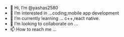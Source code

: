 - 👋 Hi, I’m @yashas2580
- 👀 I’m interested in ...coding,mobile app development
- 🌱 I’m currently learning ... c++,react native.
- 💞️ I’m looking to collaborate on ...
- 📫 How to reach me ...

<!---
yashas2580/yashas2580 is a ✨ special ✨ repository because its `README.md` (this file) appears on your GitHub profile.

--->
